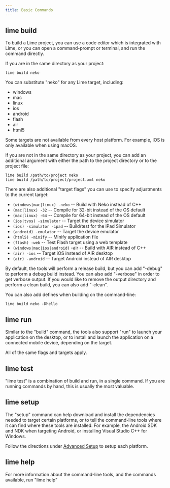 ```yaml
---
title: Basic Commands
---
```


## lime build

To build a Lime project, you can use a code editor which is integrated with Lime, or you can open a command-prompt or terminal, and run the command directly.

If you are in the same directory as your project:

    lime build neko

You can substitute "neko" for any Lime target, including:

 * windows
 * mac
 * linux
 * ios
 * android
 * flash
 * air
 * html5

Some targets are not available from every host platform. For example, iOS is only available when using macOS.

If you are not in the same directory as your project, you can add an additional argument with either the path to the project directory or to the project file:

    lime build /path/to/project neko
    lime build /path/to/project/project.xml neko

There are also additional "target flags" you can use to specify adjustments to the current target:

 * `(windows|mac|linux) -neko` -- Build with Neko instead of C++
 * `(mac|linux) -32` -- Compile for 32-bit instead of the OS default
 * `(mac|linux) -64` -- Compile for 64-bit instead of the OS default
 * `(ios|tvos) -simulator` -- Target the device simulator
 * `(ios) -simulator -ipad` -- Build/test for the iPad Simulator
 * `(android) -emulator` -- Target the device emulator
 * `(html5) -minify` -- Minify application file
 * `(flash) -web` -- Test Flash target using a web template
 * `(windows|mac|ios|android)` -air -- Build with AIR instead of C++
 * `(air) -ios` -- Target iOS instead of AIR desktop
 * `(air) -android` -- Target Android instead of AIR desktop

By default, the tools will perform a release build, but you can add "-debug" to perform a debug build instead. You can also add "-verbose" in order to get verbose output. If you would like to remove the output directory and perform a clean build, you can also add "-clean".

You can also add defines when building on the command-line:

    lime build neko -Dhello

## lime run

Similar to the "build" command, the tools also support "run" to launch your application on the desktop, or to install and launch the application on a connected mobile device, depending on the target.

All of the same flags and targets apply.

## lime test

"lime test" is a combination of build and run, in a single command. If you are running commands by hand, this is usually the most valuable.

## lime setup

The "setup" command can help download and install the dependencies needed to target certain platforms, or to tell the command-line tools where it can find where these tools are installed. For example, the Android SDK and NDK when targeting Android, or installing Visual Studio C++ for Windows.

Follow the directions under [Advanced Setup](/docs/advanced-setup/) to setup each platform.

## lime help

For more information about the command-line tools, and the commands available, run "lime help"
